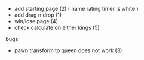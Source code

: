 - add starting page (2)
    (
        name
        rating
        timer
        is white
    )
- add drag n drop (1)
- win/lose page (4)
- check calculate on either kings (5)

bugs:
- pawn transform to queen does not work (3)